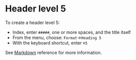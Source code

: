 
# Header level 5

To create a header level 5:

- Index, enter `#####`, one or more spaces, and the title itself
- From the menu, choose: `Format`→`Heading 5`
- With the keyboard shortcut, enter `⌘5`

See  [Markdown](../markdown#mdHeaders) reference for more information. 
